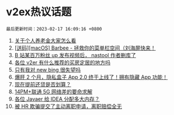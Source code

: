 # v2ex热议话题

`最后更新时间：2023-02-17 16:09:16 +0800`

1. [关于个人养老金大家怎么看](https://www.v2ex.com/t/916854)
1. [[送码][macOS] Barbee - 拯救你的菜单栏空间（刘海屏快来！](https://www.v2ex.com/t/916801)
1. [B 站某百万粉丝 up 发布视频后， nastool 作者删库了](https://www.v2ex.com/t/916890)
1. [各位 v2er 有什么推荐的买房定居的地方吗](https://www.v2ex.com/t/916857)
1. [只有我对 new bing 很失望吗](https://www.v2ex.com/t/916804)
1. [爆肝 2 个月，隐私盒子 App 2.0 终于上线了！拥有隐藏 App 功能！](https://www.v2ex.com/t/916821)
1. [现在提前还贷是否划算？](https://www.v2ex.com/t/916834)
1. [14PM+联通 5G 网络差的要命求解](https://www.v2ex.com/t/916845)
1. [各位 Javaer 给 IDEA 分配多大内存？](https://www.v2ex.com/t/916726)
1. [被 HR 欺骗提交了主动离职申请，离职赔偿全无](https://www.v2ex.com/t/916814)


